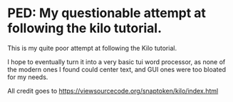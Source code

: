 # PED: My questionable attempt at following the kilo tutorial.

This is my quite poor attempt at following the Kilo tutorial. 

I hope to eventually turn it into a very basic tui word processor, as none of the modern ones I found could center text, and GUI ones were too bloated for my needs.

All credit goes to https://viewsourcecode.org/snaptoken/kilo/index.html
